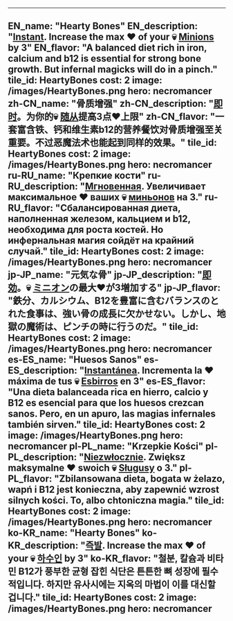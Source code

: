 ---

EN_name: "Hearty Bones"
EN_description: "<u><u>Instant</u></u>. Increase the max ❤️ of your 💀 <u>Minions</u> by 3"
EN_flavor: "A balanced diet rich in iron, calcium and b12 is essential for strong bone growth. But infernal magicks will do in a pinch."
tile_id: HeartyBones
cost: 2
image: /images/HeartyBones.png
hero: necromancer
zh-CN_name: "骨质增强"
zh-CN_description: "<u><u>即时</u></u>。为你的💀 <u>随从</u>提高3点❤️上限"
zh-CN_flavor: "一套富含铁、钙和维生素b12的营养餐饮对骨质增强至关重要。不过恶魔法术也能起到同样的效果。"
tile_id: HeartyBones
cost: 2
image: /images/HeartyBones.png
hero: necromancer
ru-RU_name: "Крепкие кости"
ru-RU_description: "<u><u>Мгновенная</u></u>. Увеличивает максимальное ❤️ ваших 💀 <u>миньонов</u> на 3."
ru-RU_flavor: "Сбалансированная диета, наполненная железом, кальцием и b12, необходима для роста костей. Но инфернальная магия сойдёт на крайний случай."
tile_id: HeartyBones
cost: 2
image: /images/HeartyBones.png
hero: necromancer
jp-JP_name: "元気な骨"
jp-JP_description: "<u><u>即効</u></u>。💀 <u>ミニオン</u>の最大❤️が3増加する"
jp-JP_flavor: "鉄分、カルシウム、B12を豊富に含むバランスのとれた食事は、強い骨の成長に欠かせない。しかし、地獄の魔術は、ピンチの時に行うのだ。"
tile_id: HeartyBones
cost: 2
image: /images/HeartyBones.png
hero: necromancer
es-ES_name: "Huesos Sanos"
es-ES_description: "<u><u>Instantánea</u></u>. Incrementa la ❤️ máxima de tus 💀 <u>Esbirros</u> en 3"
es-ES_flavor: "Una dieta balanceada rica en hierro, calcio y B12 es esencial para que los huesos crezcan sanos. Pero, en un apuro, las magias infernales también sirven."
tile_id: HeartyBones
cost: 2
image: /images/HeartyBones.png
hero: necromancer
pl-PL_name: "Krzepkie Kości"
pl-PL_description: "<u><u>Niezwłocznie</u></u>. Zwiększ maksymalne ❤️ swoich 💀 <u>Sługusy</u> o 3."
pl-PL_flavor: "Zbilansowana dieta, bogata w żelazo, wapń i B12 jest konieczna, aby zapewnić wzrost silnych kości. To, albo chtoniczna magia."
tile_id: HeartyBones
cost: 2
image: /images/HeartyBones.png
hero: necromancer
ko-KR_name: "Hearty Bones"
ko-KR_description: "<u><u>즉발</u></u>. Increase the max ❤️ of your 💀 <u>하수인</u> by 3"
ko-KR_flavor: "철분, 칼슘과 비타민 B12가 풍부한 균형 잡힌 식단은 튼튼한 뼈 성장에 필수적입니다. 하지만 유사시에는 지옥의 마법이 이를 대신할 겁니다."
tile_id: HeartyBones
cost: 2
image: /images/HeartyBones.png
hero: necromancer
---